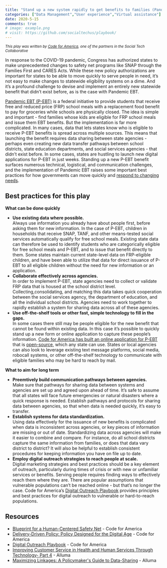```yaml
---
title: "Stand up a new system rapidly to get benefits to families (Pandemic-EBT)"
categories: ["Data Management","User experience","Virtual assistance"]
date: 2020-5-15
comments: true
# image: example.png
# visit: https://github.com/socialtechus/playbook/
---
```


<small><i>This play was written by [Code for America](https://codeforamerica.org/), one of the partners in the Social Tech Collaborative</i></small>

In response to the COVID-19 pandemic, Congress has authorized states to make unprecedented changes to safety net programs like SNAP through the Families First and CARES Acts. While these new policy authorizations are important for states to be able to move quickly to serve people in need, it’s not easy to make changes to statewide eligibility systems on a dime. And it’s a profound challenge to devise and implement an entirely new statewide benefit that didn’t exist before, as is the case with Pandemic EBT. 

[Pandemic EBT (P-EBT)](https://www.fns.usda.gov/snap/state-guidance-coronavirus-pandemic-ebt-pebt) is a federal initiative to provide students that receive free and reduced price (FRP) school meals with a replacement food benefit to pay for groceries while schools are physically closed. The idea is simple and important - find families whose kids are eligible for FRP school meals and issue them EBT benefits. But the implementation is far more complicated. In many cases, data that lets states know who is eligible to receive P-EBT benefits is spread across multiple sources. This means that launching the benefit requires data sharing between state agencies - perhaps even creating new data transfer pathways between school districts, state education departments, and social services agencies - that didn’t exist before. In some cases, states are hustling to launch new digital applications for P-EBT in just weeks. Standing up a new P-EBT benefit surfaces numerous technical, logistical, and communication challenges, and the implementation of Pandemic EBT raises some important best practices for how governments can move quickly and [respond to changing needs](https://www.codeforamerica.org/safetynetblueprint/principles/responsive-to-changing-needs/). 

## Best practices for this play
**What can be done quickly**

* **Use existing data where possible.**<br>
  Always use information you already have about people first, before asking them for new information. In the case of P-EBT, children in households that receive SNAP, TANF, and other means-tested social services automatically qualify for free school meals. Existing state data can therefore be used to identify students who are categorically eligible for free school meals and P-EBT, and to issue that benefit directly to them. Some states maintain current state-level data on FRP-eligible children, and have been able to utilize that data for direct issuance of P-EBT to all eligible children without the need for new information or an application.  
* **Collaborate effectively across agencies.**<br>
  In order to implement P-EBT, state agencies need to collect or validate FRP data that is housed at the school district level. Collecting,consolidating, and matching this data takes quick cooperation between the social services agency, the department of education, and all the individual school districts. Agencies need to work together to rapidly establish a system for sharing data across all of these agencies. 
* **Use off-the-shelf tools or other fast, simple technology to fill in the gaps.**<br>
  In some cases there still may be people eligible for the new benefit that cannot be found within existing data. In this case it’s possible to quickly stand up a new form or online application to capture these people’s information. [Code for America has built an online application for P-EBT](https://www.codeforamerica.org/news/code-for-america-and-u-s-digital-response-partner-to-help-states-reach-families-with-pandemic-ebt) that is [open-source](https://github.com/codeforamerica/pandemic-ebt), which any state can use. States or local agencies can also look to leverage existing text message platforms, social media, robocall systems, or other off-the-shelf technology to communicate with eligible families who may be hard to reach by mail.  

**What to aim for long term**
* **Preemtively build communication pathways between agencies.**<br>
  Make sure that pathways for sharing data between systems and agencies are set up and agreed upon ahead of time. It’s safe to assume that all states will face future emergencies or natural disasters where a quick response is needed. Establish pathways and protocols for sharing data between agencies, so that when data is needed quickly, it’s easy to transfer.
* **Establish systems for data standardization.**<br>
  Using data effectively for the issuance of new benefits is complicated when data is inconsistent across agencies, or key pieces of information are missing or out of date. Standardizing data across agencies will make it easier to combine and compare. For instance, do all school districts capture the same information from families, or does that data vary district to district? It will also be helpful to establish consistent procedures for keeping information you have on file up to date.
* **Employ digital outreach strategies to reach people at scale.**<br>
  Digital marketing strategies and best practices should be a key element of outreach, particularly during times of crisis or with new or unfamiliar services or benefits. Serving people requires finding ways to effectively reach them where they are. There are popular assumptions that vulnerable populations can’t be reached online - but that’s no longer the case. Code for America’s [Digital Outreach Playbook](http://s3-us-west-1.amazonaws.com/codeforamerica-cms1/documents/CfA-Digital-Outreach-Playbook-2018.pdf) provides principles and best practices for digital outreach to vulnerable or hard-to-reach populations.



## Resources

* [Blueprint for a Human-Centered Safety Net](https://www.codeforamerica.org/safetynetblueprint/) - Code for America
* [Delivery-Driven Policy: Policy Designed for the Digital Age](https://www.codeforamerica.org/news/delivery-driven-policy) - Code for America
* [Digital Outreach Playbook](http://s3-us-west-1.amazonaws.com/codeforamerica-cms1/documents/CfA-Digital-Outreach-Playbook-2018.pdf) - Code for America
* [Improving Customer Service in Health and Human Services Through Technology- Part 4](https://www.alluma.org/improving-customer-service-health-and-human-services-through-technology) - Alluma
* [Maximizing Linkages: A Policymaker's Guide to Data-Sharing](https://www.alluma.org/maximizing-linkages-policymakers-guide-data-sharing) - Alluma